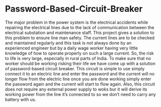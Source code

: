 # Password-Based-Circuit-Breaker
The major problem in the power system is the electrical accidents while
repairing the electrical lines due to the lack of communication between the
electrical substation and maintenance staff. This project gives a solution to
this problem to ensure line man safety. The current lines are to be checked
and maintained regularly and this task is not always done by an experienced
engineer but by a daily wage worker having very little knowledge of how to
operate properly on such a large current. So, the risk to life is very large,
especially in rural parts of India. To make sure that no worker should be
working risking their life we have come up with a solution of password-based
circuit breaker. This circuit is simple to use simply connect it to an electric
line and enter the password and the current will no longer flow from the
electric line once you are done working simply enter the password again and
the current will start to flow again. Also, this circuit does not require any
external power supply to woks bur it will derive its working power from the
line it’s connected to so we don’t need to carry any battery with us.
